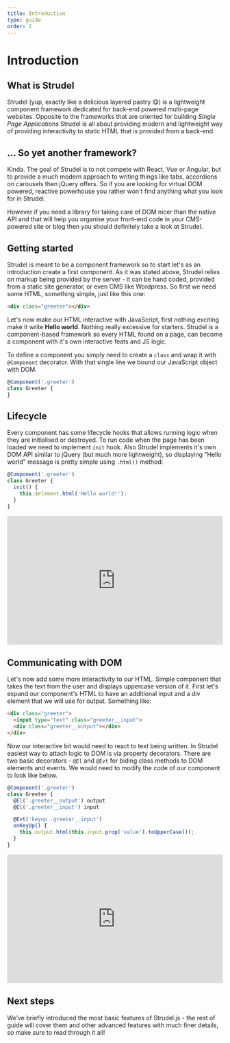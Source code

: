 ```yaml
---
title: Introduction
type: guide
order: 2
---
```


# Introduction

## What is Strudel
Strudel (yup, exactly like a delicious layered pastry 😋) is a lightweight component framework dedicated for back-end powered multi-page websites. Opposite to the frameworks that are oriented for building *Single Page Applications* Strudel is all about providing modern and lightweight way of providing interactivity to static HTML that is provided from a back-end. 

## ... So yet another framework?
Kinda. The goal of Strudel is to not compete with React, Vue or Angular, but to provide a much modern approach to writing things like tabs, accordions on carousels then jQuery offers. So if you are looking for virtual DOM powered, reactive powerhouse you rather won't find anything what you look for in Strudel. 

However if you need a library for taking care of DOM nicer than the native API and that will help you organise your front-end code in your CMS-powered site or  blog then you should definitely take a look at Strudel.

## Getting started
Strudel is meant to be a component framework so to start let's as an introduction create a first component. As it was stated above, Strudel relies on markup being provided by the server - it can be hand coded, provided from a static site generator, or even CMS like Wordpress. So first we need some HTML, something simple, just like this one:

```html
<div class="greeter"></div>
```

Let's now make our HTML interactive with JavaScript, first nothing exciting make it write **Hello world**. Nothing really excessive for starters. Strudel is a component-based framework so every HTML found on a page, can become a component with it's own interactive feats and JS logic.

To define a component you simply need to create a `class` and wrap it with `@Component` decorator. With that single line we bound our JavaScript object with DOM.

```js
@Component('.greeter')
class Greeter {
}
```

## Lifecycle 

Every component has some lifecycle hooks that allows running logic when they are initialised or destroyed. To run code when the page has been loaded we need to implement `init` hook. Also Strudel implements it's own DOM API similar to jQuery (but much more lightweight), so displaying "Hello world" message is pretty simple using `.html()` method:

```js
@Component('.greeter')
class Greeter {
  init() {
    this.$element.html('Hello world!');
  }
}
```

<iframe src="https://codesandbox.io/embed/51p95?fontsize=14&hidenavigation=1&view=preview" style="width:100%; height:300px; border:0; border-radius: 4px; overflow:hidden;" sandbox="allow-modals allow-forms allow-popups allow-scripts allow-same-origin"></iframe>

## Communicating with DOM

Let's now add some more interactivity to our HTML. Simple component that takes the text from the user and displays uppercase version of it. First let's expand our component's HTML to have an additional input and a div element that we will use for output. Something like:

```html
<div class="greeter">
  <input type="text" class="greeter__input">
  <div class="greeter__output"></div>
</div>
```

Now our interactive bit would need to react to text being written. In Strudel easiest way to attach logic to DOM is via property decorators. There are two basic decorators - `@El` and `@Evt` for biding class methods to DOM elements and events. We would need to modify the code of our component to look like below.

```js
@Component('.greeter')
class Greeter {
  @El('.greeter__output') output
  @El('.greeter__input') input

  @Evt('keyup .greeter__input')
  onKeyUp() {
    this.output.html(this.input.prop('value').toUpperCase());
  }
}
```

<iframe src="https://codesandbox.io/embed/e66ty?fontsize=14&hidenavigation=1&view=preview" style="width:100%; height:300px; border:0; border-radius: 4px; overflow:hidden;" sandbox="allow-modals allow-forms allow-popups allow-scripts allow-same-origin"></iframe>

## Next steps
We’ve briefly introduced the most basic features of Strudel.js - the rest of guide will cover them and other advanced features with much finer details, so make sure to read through it all!